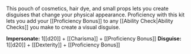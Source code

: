 This pouch of cosmetics, hair dye, and small props lets you create disguises that change your physical appearance. Proficiency with this kit lets you add your [[Proficiency Bonus]] to any [[Ability Check|Ability Checks]] you make to create a visual disguise.

**Impersonate:** 1[[d20]] + [[Charisma]] + [[Proficiency Bonus]]
**Disguise:** 1[[d20]] + [[Dexterity]] + [[Proficiency Bonus]]